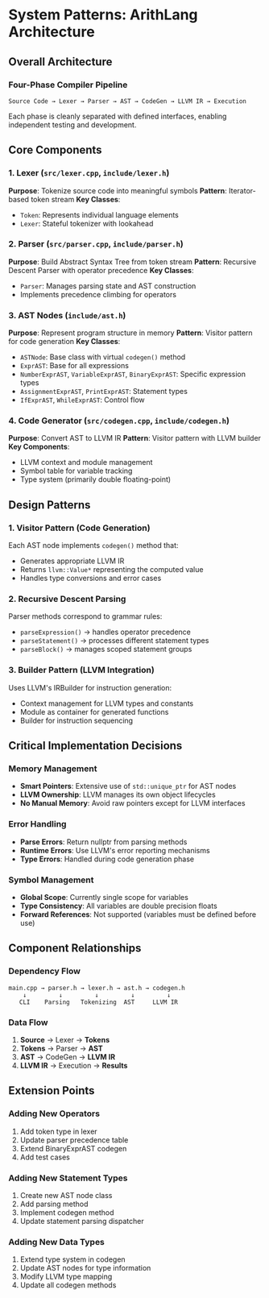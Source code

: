# System Patterns: ArithLang Architecture

## Overall Architecture

### Four-Phase Compiler Pipeline
```
Source Code → Lexer → Parser → AST → CodeGen → LLVM IR → Execution
```

Each phase is cleanly separated with defined interfaces, enabling independent testing and development.

## Core Components

### 1. Lexer (`src/lexer.cpp`, `include/lexer.h`)
**Purpose**: Tokenize source code into meaningful symbols
**Pattern**: Iterator-based token stream
**Key Classes**: 
- `Token`: Represents individual language elements
- `Lexer`: Stateful tokenizer with lookahead

### 2. Parser (`src/parser.cpp`, `include/parser.h`)
**Purpose**: Build Abstract Syntax Tree from token stream
**Pattern**: Recursive Descent Parser with operator precedence
**Key Classes**:
- `Parser`: Manages parsing state and AST construction
- Implements precedence climbing for operators

### 3. AST Nodes (`include/ast.h`)
**Purpose**: Represent program structure in memory
**Pattern**: Visitor pattern for code generation
**Key Classes**:
- `ASTNode`: Base class with virtual `codegen()` method
- `ExprAST`: Base for all expressions
- `NumberExprAST`, `VariableExprAST`, `BinaryExprAST`: Specific expression types
- `AssignmentExprAST`, `PrintExprAST`: Statement types
- `IfExprAST`, `WhileExprAST`: Control flow

### 4. Code Generator (`src/codegen.cpp`, `include/codegen.h`)
**Purpose**: Convert AST to LLVM IR
**Pattern**: Visitor pattern with LLVM builder
**Key Components**:
- LLVM context and module management
- Symbol table for variable tracking
- Type system (primarily double floating-point)

## Design Patterns

### 1. Visitor Pattern (Code Generation)
Each AST node implements `codegen()` method that:
- Generates appropriate LLVM IR
- Returns `llvm::Value*` representing the computed value
- Handles type conversions and error cases

### 2. Recursive Descent Parsing
Parser methods correspond to grammar rules:
- `parseExpression()` → handles operator precedence
- `parseStatement()` → processes different statement types
- `parseBlock()` → manages scoped statement groups

### 3. Builder Pattern (LLVM Integration)
Uses LLVM's IRBuilder for instruction generation:
- Context management for LLVM types and constants
- Module as container for generated functions
- Builder for instruction sequencing

## Critical Implementation Decisions

### Memory Management
- **Smart Pointers**: Extensive use of `std::unique_ptr` for AST nodes
- **LLVM Ownership**: LLVM manages its own object lifecycles
- **No Manual Memory**: Avoid raw pointers except for LLVM interfaces

### Error Handling
- **Parse Errors**: Return nullptr from parsing methods
- **Runtime Errors**: Use LLVM's error reporting mechanisms
- **Type Errors**: Handled during code generation phase

### Symbol Management
- **Global Scope**: Currently single scope for variables
- **Type Consistency**: All variables are double precision floats
- **Forward References**: Not supported (variables must be defined before use)

## Component Relationships

### Dependency Flow
```
main.cpp → parser.h → lexer.h → ast.h → codegen.h
    ↓         ↓         ↓         ↓         ↓
   CLI    Parsing   Tokenizing  AST     LLVM IR
```

### Data Flow
1. **Source** → Lexer → **Tokens**
2. **Tokens** → Parser → **AST**
3. **AST** → CodeGen → **LLVM IR**
4. **LLVM IR** → Execution → **Results**

## Extension Points

### Adding New Operators
1. Add token type in lexer
2. Update parser precedence table
3. Extend BinaryExprAST codegen
4. Add test cases

### Adding New Statement Types
1. Create new AST node class
2. Add parsing method
3. Implement codegen method
4. Update statement parsing dispatcher

### Adding New Data Types
1. Extend type system in codegen
2. Update AST nodes for type information
3. Modify LLVM type mapping
4. Update all codegen methods
